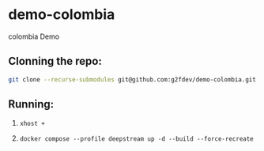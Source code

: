 # demo-colombia
colombia Demo

## Clonning the repo:
```bash
git clone --recurse-submodules git@github.com:g2fdev/demo-colombia.git
```

## Running:

1. `xhost +`

2. `docker compose --profile deepstream up -d --build --force-recreate`


